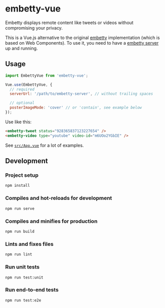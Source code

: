 # embetty-vue

Embetty displays remote content like tweets or videos without compromising your privacy.

This is a Vue.js alternative to the original [embetty](https://github.com/heiseonline/embetty) implementation (which is based on Web Components). To use it, you need to have a [embetty server](https://github.com/heiseonline/embetty-server) up and running.


## Usage

```js
import EmbettyVue from 'embetty-vue';

Vue.use(EmbettyVue, {
  // required
  serverUrl: '/path/to/embetty-server', // without trailing spaces

  // optional
  posterImageMode: 'cover' // or 'contain', see example below
});
```

Use like this:

```html
<embetty-tweet status="928365837123227654" />
<embetty-video type="youtube" video-id="m6UOo2YGbIE" />
```

See [`src/App.vue`](src/App.vue) for a lot of examples.


## Development

### Project setup

```
npm install
```

### Compiles and hot-reloads for development

```
npm run serve
```

### Compiles and minifies for production

```
npm run build
```

### Lints and fixes files

```
npm run lint
```

### Run unit tests

```
npm run test:unit
```

### Run end-to-end tests

```
npm run test:e2e
```

